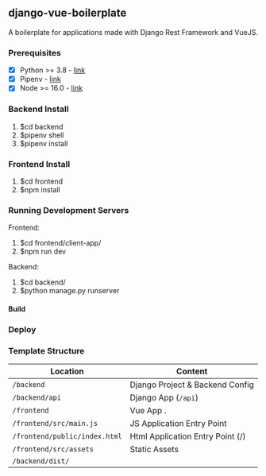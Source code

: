 ## django-vue-boilerplate
A boilerplate for applications made with Django Rest Framework and VueJS.

### Prerequisites
- [X] Python >= 3.8 - [link](https://www.python.org/downloads/)
- [X] Pipenv - [link](https://pipenv.readthedocs.io/en/latest/)
- [X] Node >= 16.0 - [link](https://nodejs.org/en/)

### Backend Install
1. $cd backend
2. $pipenv shell
3. $pipenv install

### Frontend Install
1. $cd frontend
2. $npm install

### Running Development Servers
Frontend:
1. $cd frontend/client-app/
2. $npm run dev

Backend:
1. $cd backend/
2. $python manage.py runserver

#### Build

### Deploy

### Template Structure

| Location                         |  Content                                   |
|----------------------------------|--------------------------------------------|
| `/backend`                       | Django Project & Backend Config            |
| `/backend/api`                   | Django App (`/api`)                        |
| `/frontend`                      | Vue App .                                  |
| `/frontend/src/main.js`          | JS Application Entry Point                 |
| `/frontend/public/index.html`    | Html Application Entry Point (/)           |
| `/frontend/src/assets`           | Static Assets                              |
| `/backend/dist/`                 |                                            |
